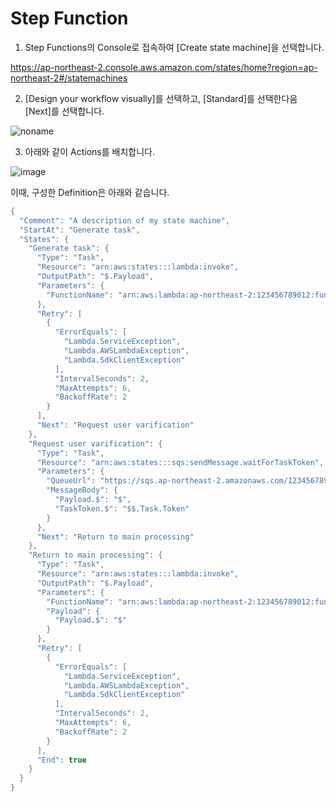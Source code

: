# Step Function

1) Step Functions의 Console로 접속하여 [Create state machine]을 선택합니다.

https://ap-northeast-2.console.aws.amazon.com/states/home?region=ap-northeast-2#/statemachines

2) [Design your workflow visually]를 선택하고, [Standard]를 선택한다음 [Next]를 선택합니다. 

![noname](https://user-images.githubusercontent.com/52392004/175047993-9616dc91-ab92-4ce9-9f0e-16a3dfec1594.png)

3) 아래와 같이 Actions를 배치합니다. 

![image](https://user-images.githubusercontent.com/52392004/175048408-123284fc-fd5b-49df-b2c7-b30b2b380e1c.png)

이때, 구성한 Definition은 아래와 같습니다. 

```java
{
  "Comment": "A description of my state machine",
  "StartAt": "Generate task",
  "States": {
    "Generate task": {
      "Type": "Task",
      "Resource": "arn:aws:states:::lambda:invoke",
      "OutputPath": "$.Payload",
      "Parameters": {
        "FunctionName": "arn:aws:lambda:ap-northeast-2:123456789012:function:lambda-for-task-generator"
      },
      "Retry": [
        {
          "ErrorEquals": [
            "Lambda.ServiceException",
            "Lambda.AWSLambdaException",
            "Lambda.SdkClientException"
          ],
          "IntervalSeconds": 2,
          "MaxAttempts": 6,
          "BackoffRate": 2
        }
      ],
      "Next": "Request user varification"
    },
    "Request user varification": {
      "Type": "Task",
      "Resource": "arn:aws:states:::sqs:sendMessage.waitForTaskToken",
      "Parameters": {
        "QueueUrl": "https://sqs.ap-northeast-2.amazonaws.com/123456789012/VerificationQueue",
        "MessageBody": {
          "Payload.$": "$",
          "TaskToken.$": "$$.Task.Token"
        }
      },
      "Next": "Return to main processing"
    },
    "Return to main processing": {
      "Type": "Task",
      "Resource": "arn:aws:states:::lambda:invoke",
      "OutputPath": "$.Payload",
      "Parameters": {
        "FunctionName": "arn:aws:lambda:ap-northeast-2:123456789012:function:lambda-for-processing",
        "Payload": {
          "Payload.$": "$"
        }
      },
      "Retry": [
        {
          "ErrorEquals": [
            "Lambda.ServiceException",
            "Lambda.AWSLambdaException",
            "Lambda.SdkClientException"
          ],
          "IntervalSeconds": 2,
          "MaxAttempts": 6,
          "BackoffRate": 2
        }
      ],
      "End": true
    }
  }
}
```
